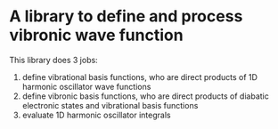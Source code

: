 # A library to define and process vibronic wave function
This library does 3 jobs:
1. define vibrational basis functions, who are direct products of 1D harmonic oscillator wave functions
2. define vibronic basis functions, who are direct products of diabatic electronic states and vibrational basis functions
3. evaluate 1D harmonic oscillator integrals